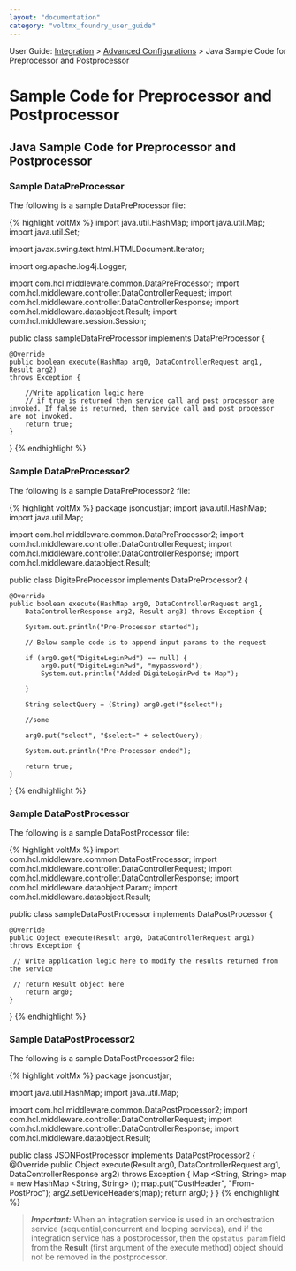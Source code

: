 ```yaml
---
layout: "documentation"
category: "voltmx_foundry_user_guide"
---
```

                              

User Guide: [Integration](Services.html#integration) \> [Advanced Configurations](Advanced_Configurations.html) > Java Sample Code for Preprocessor and Postprocessor

Sample Code for Preprocessor and Postprocessor
==============================================

Java Sample Code for Preprocessor and Postprocessor
---------------------------------------------------

### Sample DataPreProcessor

The following is a sample DataPreProcessor file:

{% highlight voltMx %} import java.util.HashMap;
import java.util.Map;
import java.util.Set;

import javax.swing.text.html.HTMLDocument.Iterator;

import org.apache.log4j.Logger;

import com.hcl.middleware.common.DataPreProcessor;
import com.hcl.middleware.controller.DataControllerRequest;
import com.hcl.middleware.controller.DataControllerResponse;
import com.hcl.middleware.dataobject.Result;
import com.hcl.middleware.session.Session;

public class sampleDataPreProcessor implements DataPreProcessor {

    @Override
    public boolean execute(HashMap arg0, DataControllerRequest arg1, Result arg2)
    throws Exception {

        //Write application logic here				
        // if true is returned then service call and post processor are invoked. If false is returned, then service call and post processor are not invoked.
        return true;
    }
}
{% endhighlight %}

### Sample DataPreProcessor2

The following is a sample DataPreProcessor2 file:

{% highlight voltMx %} package jsoncustjar;
import java.util.HashMap;
import java.util.Map;

import com.hcl.middleware.common.DataPreProcessor2;
import com.hcl.middleware.controller.DataControllerRequest;
import com.hcl.middleware.controller.DataControllerResponse;
import com.hcl.middleware.dataobject.Result;

public class DigitePreProcessor implements DataPreProcessor2 {

    @Override
    public boolean execute(HashMap arg0, DataControllerRequest arg1,
        DataControllerResponse arg2, Result arg3) throws Exception {

        System.out.println("Pre-Processor started");

        // Below sample code is to append input params to the request

        if (arg0.get("DigiteLoginPwd") == null) {
            arg0.put("DigiteLoginPwd", "mypassword");
            System.out.println("Added DigiteLoginPwd to Map");

        }

        String selectQuery = (String) arg0.get("$select");

        //some 

        arg0.put("select", "$select=" + selectQuery);

        System.out.println("Pre-Processor ended");

        return true;
    }
}
{% endhighlight %}

### Sample DataPostProcessor

The following is a sample DataPostProcessor file:

{% highlight voltMx %} import com.hcl.middleware.common.DataPostProcessor;
import com.hcl.middleware.controller.DataControllerRequest;
import com.hcl.middleware.controller.DataControllerResponse;
import com.hcl.middleware.dataobject.Param;
import com.hcl.middleware.dataobject.Result;

public class sampleDataPostProcessor implements DataPostProcessor {

    @Override
    public Object execute(Result arg0, DataControllerRequest arg1)
    throws Exception {

     // Write application logic here to modify the results returned from the service

     // return Result object here
        return arg0;
    }

}
{% endhighlight %}

### Sample DataPostProcessor2

The following is a sample DataPostProcessor2 file:

{% highlight voltMx %} package jsoncustjar;

import java.util.HashMap;
import java.util.Map;

import com.hcl.middleware.common.DataPostProcessor2;
import com.hcl.middleware.controller.DataControllerRequest;
import com.hcl.middleware.controller.DataControllerResponse;
import com.hcl.middleware.dataobject.Result;

public class JSONPostProcessor implements DataPostProcessor2 {
    @Override
    public Object execute(Result arg0, DataControllerRequest arg1,
        DataControllerResponse arg2) throws Exception {
        Map <String, String>  map = new HashMap <String, String> ();
        map.put("CustHeader", "From-PostProc");
        arg2.setDeviceHeaders(map);
        return arg0;
    }
}
{% endhighlight %}

> **_Important:_** When an integration service is used in an orchestration service (sequential,concurrent and looping services), and if the integration service has a postprocessor, then the `opstatus param` field from the **Result** (first argument of the execute method) object should not be removed in the postprocessor.
